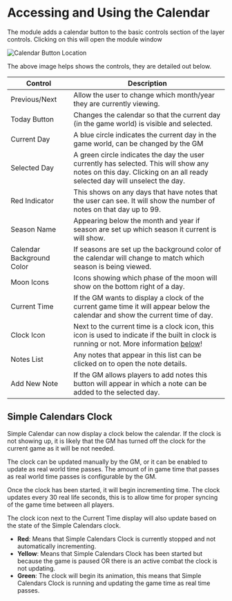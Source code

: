 # Accessing and Using the Calendar
The module adds a calendar button to the basic controls section of the layer controls. Clicking on this will open the module window

![Calendar Button Location](https://raw.githubusercontent.com/vigoren/foundryvtt-simple-calendar/main/docs/images/layers-button.png)

The above image helps shows the controls, they are detailed out below.

Control | Description
------- | -----------
Previous/Next | Allow the user to change which month/year they are currently viewing.
Today Button | Changes the calendar so that the current day (in the game world) is visible and selected.
Current Day | A blue circle indicates the current day in the game world, can be changed by the GM
Selected Day | A green circle indicates the day the user currently has selected. This will show any notes on this day. Clicking on an all ready selected day will unselect the day.
Red Indicator | This shows on any days that have notes that the user can see. It will show the number of notes on that day up to 99.
Season Name | Appearing below the month and year if season are set up which season it current is will show.
Calendar Background Color | If seasons are set up the background color of the calendar will change to match which season is being viewed.
Moon Icons | Icons showing which phase of the moon will show on the bottom right of a day.
Current Time | If the GM wants to display a clock of the current game time it will appear below the calendar and show the current time of day.
Clock Icon | Next to the current time is a clock icon, this icon is used to indicate if the built in clock is running or not. More information [below](#simple-calendars-clock)!
Notes List | Any notes that appear in this list can be clicked on to open the note details.
Add New Note | If the GM allows players to add notes this button will appear in which a note can be added to the selected day.

## Simple Calendars Clock

Simple Calendar can now display a clock below the calendar. If the clock is not showing up, it is likely that the GM has turned off the clock for the current game as it will be not needed.

The clock can be updated manually by the GM, or it can be enabled to update as real world time passes. The amount of in game time that passes as real world time passes is configurable by the GM.

Once the clock has been started, it will begin incrementing time. The clock updates every 30 real life seconds, this is to allow time for proper syncing of the game time between all players.

The clock icon next to the Current Time display will also update based on the state of the Simple Calendars clock.

- **Red**: Means that Simple Calendars Clock is currently stopped and not automatically incrementing.
- **Yellow**: Means that Simple Calendars Clock has been started but because the game is paused OR there is an active combat the clock is not updating.
- **Green**: The clock will begin its animation, this means that Simple Calendars Clock is running and updating the game time as real time passes.
